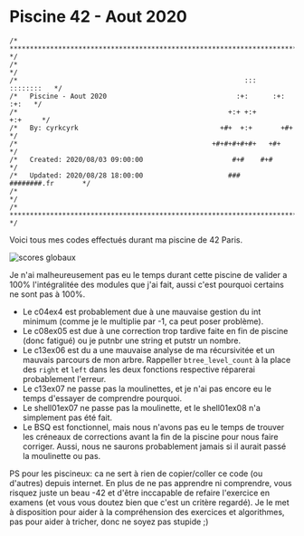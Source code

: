 # Piscine 42 - Aout 2020
```
/* ************************************************************************** */
/*                                                                            */
/*                                                        :::      ::::::::   */
/*   Piscine - Aout 2020                                :+:      :+:    :+:   */
/*                                                    +:+ +:+         +:+     */
/*   By: cyrkcyrk                                   +#+  +:+       +#+        */
/*                                                +#+#+#+#+#+   +#+           */
/*   Created: 2020/08/03 09:00:00                      #+#    #+#             */
/*   Updated: 2020/08/28 18:00:00                     ###   ########.fr       */
/*                                                                            */
/* ************************************************************************** */
```

Voici tous mes codes effectués durant ma piscine de 42 Paris.

![scores globaux](https://github.com/Cyrkcyrk/Piscine42/blob/master/Scores%20globaux.png?raw=true)

Je n'ai malheureusement pas eu le temps durant cette piscine de valider a 100% l'intégralitée des modules que j'ai fait, aussi c'est pourquoi certains ne sont pas à 100%.

- Le c04ex4 est probablement due à une mauvaise gestion du int minimum (comme je le multiplie par -1, ca peut poser problème).
- Le c08ex05 est due à une correction trop tardive faite en fin de piscine (donc fatigué) ou je putnbr une string et putstr un nombre.
- Le c13ex06 est du a une mauvaise analyse de ma récursivitée et un mauvais parcours de mon arbre. Rappeller `btree_level_count` à la place des `right` et `left` dans les deux fonctions respective réparerai probablement l'erreur.
- Le c13ex07 ne passe pas la moulinettes, et je n'ai pas encore eu le temps d'essayer de comprendre pourquoi.
- Le shell01ex07 ne passe pas la moulinette, et le shell01ex08 n'a simplement pas été fait.
- Le BSQ est fonctionnel, mais nous n'avons pas eu le temps de trouver les créneaux de corrections avant la fin de la piscine pour nous faire corriger. Aussi, nous ne saurons probablement jamais si il aurait passé la moulinette ou pas.

PS pour les piscineux: ca ne sert à rien de copier/coller ce code (ou d'autres) depuis internet. En plus de ne pas apprendre ni comprendre, vous risquez juste un beau -42 et d'être inccapable de refaire l'exercice en examens (et vous vous doutez bien que c'est un critère regardé). Je le met à disposition pour aider à la compréhension des exercices et algorithmes, pas pour aider à tricher, donc ne soyez pas stupide ;)

